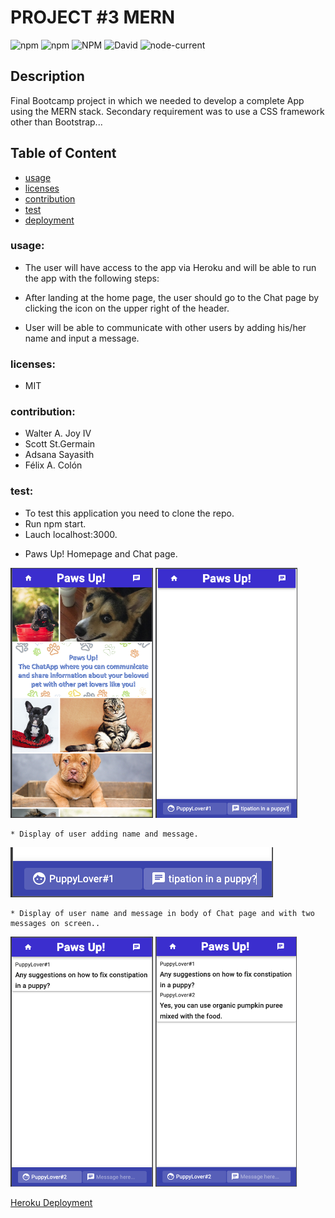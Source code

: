 # PROJECT #3 MERN

<img alt="npm" src="https://img.shields.io/npm/v/enquirer?style=flat-square"> <img alt="npm" src="https://img.shields.io/npm/v/jest?style=flat-square">  <img alt="NPM" src="https://img.shields.io/npm/l/express?style=flat-square">  <img alt="David" src="https://img.shields.io/david/bpr59/Employee-Tracker-HW?style=flat-square">  <img alt="node-current" src="https://img.shields.io/node/v/mysql?style=flat-square">
    
## Description
Final Bootcamp project in which we needed to develop a complete App using the MERN stack. Secondary requirement was to use a CSS framework other than Bootstrap...

## Table of Content
- [usage](#usage)
- [licenses](#licenses)
- [contribution](#contribution)
- [test](#test)
- [deployment](#deployment)
   
### usage: 
  - The user will have access to the app via Heroku and will be able to run the app with the following steps:

  * After landing at the home page, the user should go to the Chat page by clicking the icon on the upper right of the header. 
  
  * User will be able to communicate with other users by adding his/her name and input a message.
 
### licenses: 
  - MIT
    
### contribution: 
  - Walter A. Joy IV
  - Scott St.Germain
  - Adsana Sayasith
  - Félix A. Colón
    
### test: 
  - To test this application you need to clone the repo.
  - Run npm start.
  - Lauch localhost:3000.

  * Paws Up! Homepage and Chat page.

  <img src="client/public/images/SS-FrontPage.png" height='400px'> <img src="client/public/images/SS-ChatPage.png" height='400px'>
       
    * Display of user adding name and message.

  <img src="client/public/images/SS-InputBox.png">

    * Display of user name and message in body of Chat page and with two messages on screen..

  <img src="client/public/images/SS-MessageDisplay.png" height='400px'> <img src="client/public/images/SS-Message2.png" height='400px'> 

  [Heroku Deployment]()
    


